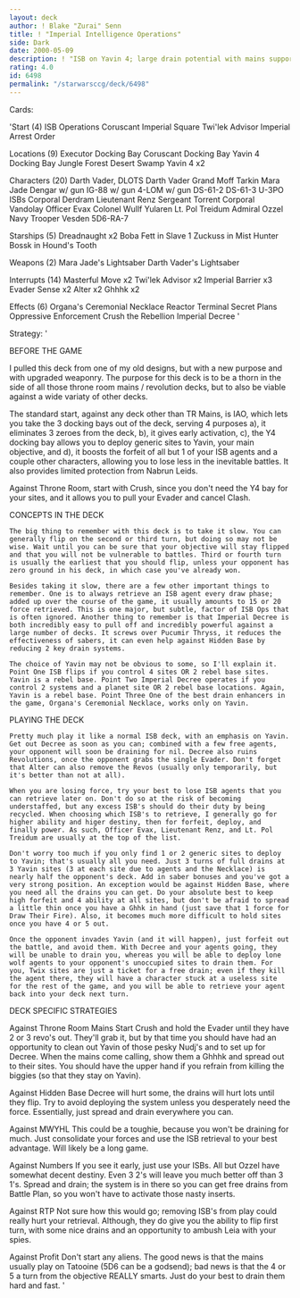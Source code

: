```yaml
---
layout: deck
author: ! Blake "Zurai" Senn
title: ! "Imperial Intelligence Operations"
side: Dark
date: 2000-05-09
description: ! "ISB on Yavin 4; large drain potential with mains support"
rating: 4.0
id: 6498
permalink: "/starwarsccg/deck/6498"
---
```

Cards: 

'Start (4)
ISB Operations
Coruscant Imperial Square
Twi'lek Advisor
Imperial Arrest Order

Locations (9)
Executor Docking Bay
Coruscant Docking Bay
Yavin 4 Docking Bay
Jungle
Forest
Desert
Swamp
Yavin 4 x2

Characters (20)
Darth Vader, DLOTS
Darth Vader
Grand Moff Tarkin
Mara Jade
Dengar w/ gun
IG-88 w/ gun
4-LOM w/ gun
DS-61-2
DS-61-3
U-3PO
ISBs
Corporal Derdram
Lieutenant Renz
Sergeant Torrent
Corporal Vandolay
Officer Evax
Colonel Wullf Yularen
Lt. Pol Treidum
Admiral Ozzel
Navy Trooper Vesden
5D6-RA-7

Starships (5)
Dreadnaught x2
Boba Fett in Slave 1
Zuckuss in Mist Hunter
Bossk in Hound's Tooth

Weapons (2)
Mara Jade's Lightsaber
Darth Vader's Lightsaber

Interrupts (14)
Masterful Move x2
Twi'lek Advisor x2
Imperial Barrier x3
Evader
Sense x2
Alter x2
Ghhhk x2

Effects (6)
Organa's Ceremonial Necklace
Reactor Terminal
Secret Plans
Oppressive Enforcement
Crush the Rebellion
Imperial Decree '

Strategy: '

BEFORE THE GAME

I pulled this deck from one of my old designs, but with a new purpose and with upgraded weaponry. The purpose for this deck is to be a thorn in the side of all those throne room mains / revolution decks, but to also be viable against a wide variaty of other decks.

The standard start, against any deck other than TR Mains, is IAO, which lets you take the 3 docking bays out of the deck, serving 4 purposes a), it eliminates 3 zeroes from the deck, b), it gives early activation, c), the Y4 docking bay allows you to deploy generic sites to Yavin, your main objective, and d), it boosts the forfeit of all but 1 of your ISB agents and a couple other characters, allowing you to lose less in the inevitable battles. It also provides limited protection from Nabrun Leids.

Against Throne Room, start with Crush, since you don't need the Y4 bay for your sites, and it allows you to pull your Evader and cancel Clash.

CONCEPTS IN THE DECK

	The big thing to remember with this deck is to take it slow. You can generally flip on the second or third turn, but doing so may not be wise. Wait until you can be sure that your objective will stay flipped and that you will not be vulnerable to battles. Third or fourth turn is usually the earliest that you should flip, unless your opponent has zero ground in his deck, in which case you've already won.

	Besides taking it slow, there are a few other important things to remember. One is to always retrieve an ISB agent every draw phase; added up over the course of the game, it usually amounts to 15 or 20 force retrieved. This is one major, but subtle, factor of ISB Ops that is often ignored. Another thing to remember is that Imperial Decree is both incredibly easy to pull off and incredibly powerful against a large number of decks. It screws over Pucumir Thryss, it reduces the effectiveness of sabers, it can even help against Hidden Base by reducing 2 key drain systems.

	The choice of Yavin may not be obvious to some, so I'll explain it. Point One ISB flips if you control 4 sites OR 2 rebel base sites. Yavin is a rebel base. Point Two Imperial Decree operates if you control 2 systems and a planet site OR 2 rebel base locations. Again, Yavin is a rebel base. Point Three One of the best drain enhancers in the game, Organa's Ceremonial Necklace, works only on Yavin.

PLAYING THE DECK

	Pretty much play it like a normal ISB deck, with an emphasis on Yavin. Get out Decree as soon as you can; combined with a few free agents, your opponent will soon be draining for nil. Decree also ruins Revolutions, once the opponent grabs the single Evader. Don't forget that Alter can also remove the Revos (usually only temporarily, but it's better than not at all).

	When you are losing force, try your best to lose ISB agents that you can retrieve later on. Don't do so at the risk of becoming understaffed, but any excess ISB's should do their duty by being recycled. When choosing which ISB's to retrieve, I generally go for higher ability and higer destiny, then for forfeit, deploy, and finally power. As such, Officer Evax, Lieutenant Renz, and Lt. Pol Treidum are usually at the top of the list.

	Don't worry too much if you only find 1 or 2 generic sites to deploy to Yavin; that's usually all you need. Just 3 turns of full drains at 3 Yavin sites (3 at each site due to agents and the Necklace) is nearly half the opponent's deck. Add in saber bonuses and you've got a very strong position. An exception would be against Hidden Base, where you need all the drains you can get. Do your absolute best to keep high forfeit and 4 ability at all sites, but don't be afraid to spread a little thin once you have a Ghhk in hand (just save that 1 force for Draw Their Fire). Also, it becomes much more difficult to hold sites once you have 4 or 5 out.

	Once the opponent invades Yavin (and it will happen), just forfeit out the battle, and avoid them. With Decree and your agents going, they will be unable to drain you, whereas you will be able to deploy lone wolf agents to your opponent's unoccupied sites to drain them. For you, Twix sites are just a ticket for a free drain; even if they kill the agent there, they will have a character stuck at a useless site for the rest of the game, and you will be able to retrieve your agent back into your deck next turn.

DECK SPECIFIC STRATEGIES

Against Throne Room Mains
	Start Crush and hold the Evader until they have 2 or 3 revo's out. They'll grab it, but by that time you should have had an opportunity to clean out Yavin of those pesky Nudj's and to set up for Decree. When the mains come calling, show them a Ghhhk and spread out to their sites. You should have the upper hand if you refrain from killing the biggies (so that they stay on Yavin).

Against Hidden Base
	Decree will hurt some, the drains will hurt lots until they flip. Try to avoid deploying the system unless you desperately need the force. Essentially, just spread and drain everywhere you can.

Against MWYHL
	This could be a toughie, because you won't be draining for much. Just consolidate your forces and use the ISB retrieval to your best advantage. Will likely be a long game.

Against Numbers
	If you see it early, just use your ISBs. All but Ozzel have somewhat decent destiny. Even 3 2's will leave you much better off than 3 1's. Spread and drain; the system is in there so you can get free drains from Battle Plan, so you won't have to activate those nasty inserts.

Against RTP
	Not sure how this would go; removing ISB's from play could really hurt your retrieval. Although, they do give you the ability to flip first turn, with some nice drains and an opportunity to ambush Leia with your spies.

Against Profit
		Don't start any aliens. The good news is that the mains usually play on Tatooine (5D6 can be a godsend); bad news is that the 4 or 5 a turn from the objective REALLY smarts. Just do your best to drain them hard and fast. '
